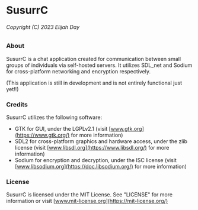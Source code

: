 # SusurrC 

###### Copyright (C) 2023  Elijah Day

### About

SusurrC is a chat application created for communication between small groups of individuals via self-hosted servers.  It utilizes SDL_net and Sodium for cross-platform networking and encryption respectively.

(This application is still in development and is not entirely functional just yet!!)

### Credits

SusurrC utilizes the following software:

* GTK for GUI, under the LGPLv2.1 (visit [www.gtk.org](https://www.gtk.org/) for more information)
* SDL2 for cross-platform graphics and hardware access, under the zlib license (visit [www.libsdl.org](https://www.libsdl.org/) for more information)
* Sodium for encryption and decryption, under the ISC license (visit [www.libsodium.org](https://doc.libsodium.org/) for more information)

### License

SusurrC is licensed under the MIT License.  See "LICENSE" for more information or visit [www.mit-license.org](https://mit-license.org/)
